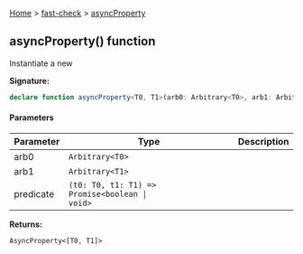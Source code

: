 [Home](/) &gt; [fast-check](../fast-check.md) &gt; [asyncProperty](asyncProperty_1.md)

## asyncProperty() function

Instantiate a new 

<b>Signature:</b>

```typescript
declare function asyncProperty<T0, T1>(arb0: Arbitrary<T0>, arb1: Arbitrary<T1>, predicate: (t0: T0, t1: T1) => Promise<boolean | void>): AsyncProperty<[T0, T1]>;
```

#### Parameters

|  Parameter | Type | Description |
|  --- | --- | --- |
|  arb0 | <code>Arbitrary&lt;T0&gt;</code> |  |
|  arb1 | <code>Arbitrary&lt;T1&gt;</code> |  |
|  predicate | <code>(t0: T0, t1: T1) =&gt; Promise&lt;boolean &#124; void&gt;</code> |  |

<b>Returns:</b>

`AsyncProperty<[T0, T1]>`

